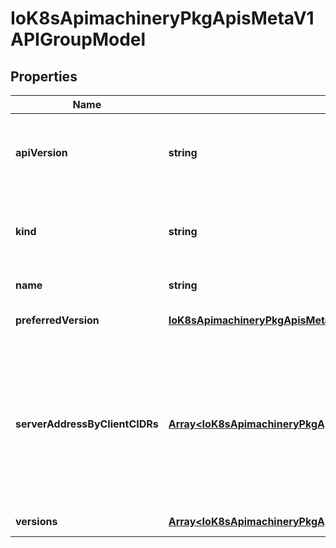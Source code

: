 # IoK8sApimachineryPkgApisMetaV1APIGroupModel

## Properties

Name | Type | Description | Notes
------------ | ------------- | ------------- | -------------
**apiVersion** | **string** | APIVersion defines the versioned schema of this representation of an object. Servers should convert recognized schemas to the latest internal value, and may reject unrecognized values. More info: https://git.k8s.io/community/contributors/devel/sig-architecture/api-conventions.md#resources | [optional] [default to undefined]
**kind** | **string** | Kind is a string value representing the REST resource this object represents. Servers may infer this from the endpoint the client submits requests to. Cannot be updated. In CamelCase. More info: https://git.k8s.io/community/contributors/devel/sig-architecture/api-conventions.md#types-kinds | [optional] [default to undefined]
**name** | **string** | name is the name of the group. | [default to undefined]
**preferredVersion** | [**IoK8sApimachineryPkgApisMetaV1GroupVersionForDiscovery**](IoK8sApimachineryPkgApisMetaV1GroupVersionForDiscovery.md) |  | [optional] [default to undefined]
**serverAddressByClientCIDRs** | [**Array&lt;IoK8sApimachineryPkgApisMetaV1ServerAddressByClientCIDR&gt;**](IoK8sApimachineryPkgApisMetaV1ServerAddressByClientCIDR.md) | a map of client CIDR to server address that is serving this group. This is to help clients reach servers in the most network-efficient way possible. Clients can use the appropriate server address as per the CIDR that they match. In case of multiple matches, clients should use the longest matching CIDR. The server returns only those CIDRs that it thinks that the client can match. For example: the master will return an internal IP CIDR only, if the client reaches the server using an internal IP. Server looks at X-Forwarded-For header or X-Real-Ip header or request.RemoteAddr (in that order) to get the client IP. | [optional] [default to undefined]
**versions** | [**Array&lt;IoK8sApimachineryPkgApisMetaV1GroupVersionForDiscovery&gt;**](IoK8sApimachineryPkgApisMetaV1GroupVersionForDiscovery.md) | versions are the versions supported in this group. | [default to undefined]


